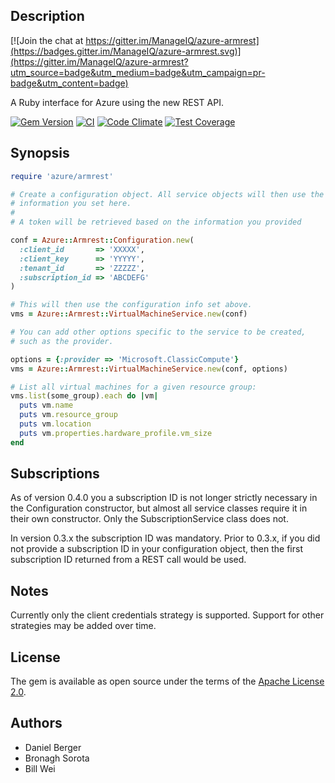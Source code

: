 ## Description

[![Join the chat at https://gitter.im/ManageIQ/azure-armrest](https://badges.gitter.im/ManageIQ/azure-armrest.svg)](https://gitter.im/ManageIQ/azure-armrest?utm_source=badge&utm_medium=badge&utm_campaign=pr-badge&utm_content=badge)

A Ruby interface for Azure using the new REST API.

[![Gem Version](https://badge.fury.io/rb/azure-armrest.svg)](http://badge.fury.io/rb/azure-armrest)
[![CI](https://github.com/ManageIQ/azure-armrest/actions/workflows/ci.yaml/badge.svg)](https://github.com/ManageIQ/azure-armrest/actions/workflows/ci.yaml)
[![Code Climate](https://codeclimate.com/github/ManageIQ/azure-armrest/badges/gpa.svg)](https://codeclimate.com/github/ManageIQ/azure-armrest)
[![Test Coverage](https://codeclimate.com/github/ManageIQ/azure-armrest/badges/coverage.svg)](https://codeclimate.com/github/ManageIQ/azure-armrest/coverage)

## Synopsis

```ruby
require 'azure/armrest'

# Create a configuration object. All service objects will then use the
# information you set here.
#
# A token will be retrieved based on the information you provided

conf = Azure::Armrest::Configuration.new(
  :client_id       => 'XXXXX',
  :client_key      => 'YYYYY',
  :tenant_id       => 'ZZZZZ',
  :subscription_id => 'ABCDEFG'
)

# This will then use the configuration info set above.
vms = Azure::Armrest::VirtualMachineService.new(conf)

# You can add other options specific to the service to be created,
# such as the provider.

options = {:provider => 'Microsoft.ClassicCompute'}
vms = Azure::Armrest::VirtualMachineService.new(conf, options)

# List all virtual machines for a given resource group:
vms.list(some_group).each do |vm|
  puts vm.name
  puts vm.resource_group
  puts vm.location
  puts vm.properties.hardware_profile.vm_size
end
```

## Subscriptions

As of version 0.4.0 you a subscription ID is not longer strictly necessary in
the Configuration constructor, but almost all service classes require it in
their own constructor. Only the SubscriptionService class does not.

In version 0.3.x the subscription ID was mandatory. Prior to 0.3.x, if you did
not provide a subscription ID in your configuration object, then the first
subscription ID returned from a REST call would be used.

## Notes

Currently only the client credentials strategy is supported. Support for other
strategies may be added over time.

## License

The gem is available as open source under the terms of the [Apache License 2.0](http://www.apache.org/licenses/LICENSE-2.0).

## Authors

* Daniel Berger
* Bronagh Sorota
* Bill Wei

